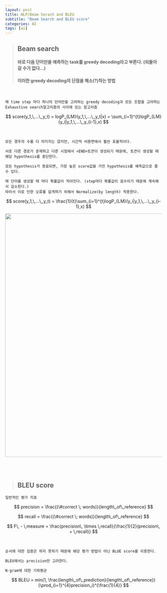 ```yaml
---
layout: post
title: NLP/Beam Serach and BLEU
subtitle: "Beam Search and BLEU score"
categories: AI
tags: [ai]
---
```


>## Beam search   
>#### 바로 다음 단어만을 예측하는 task를 greedy decoding라고 부른다. (되돌아 갈 수가 없다...)      
>#### 이러한 greedy decoding의 단점을 해소(?)하는 방법   


<br>


`매 time step 마다 하나의 단어만을 고려하는 greedy decoding과 모든 조합을 고려하는 Exhaustive search알고리즘의 사이에 있는 알고리즘`   

$$
score(y_1,\,...\,,y_t) = logP_{LM}(y_1,\,...\,,y_t|x) = \sum_{i=1}^{t}logP_{LM}(y_i|y_1,\,...\,,y_{i-1},x)
$$   

<br>


`모든 경우의 수를 다 따지지는 않지만, 시간적 비용면에서 훨씬 효율적이다.`   


`서로 다른 경로가 존재하고 다른 시점에서 <END>토큰이 생성되기 때문에, 토큰이 생성될 때 해당 hypothesis를 중단한다.`   


`모든 hypothesis가 종료되면, 가장 높은 score값을 가진 hypothesis를 예측값으로 줄 수 있다.`   


`매 단어를 생성할 때 마다 확률값이 작아진다. (step마다 확률값이 음수이기 때문에 계속해서 감소한다.)`\
`따라서 이로 인한 오류를 없게하기 위해서 Normalize(by length) 적용한다.`   


$$
score(y_1,\,...\,,y_t) = \frac{1}{t}\sum_{i=1}^{t}logP_{LM}(y_i|y_1,\,...\,,y_{i-1},x)
$$   




<img src ="https://user-images.githubusercontent.com/52434993/108162615-cefd2e80-7130-11eb-8190-f6ab3f7f0397.jpg" width="780px">   



<br><br>


>## BLEU score   


`일반적인 평가 지표`   


$$
precision = \frac{(\#correct \; words)}{length\_of\_reference} 
$$   

$$
recall = \frac{(\#correct \; words)}{length\_of\_reference}
$$


$$
F\, - \,measure = \frac{precision\, \times \,recall}{\frac{1}{2}(precision\, + \,recall)} 
$$

<br>

`순서에 대한 검증은 하지 못하기 때문에 해당 평가 방법이 아닌 BLUE score를 이용한다.`    

`BLEU에서는 precision만 고려한다.`  

`N-gram에 대한 기하평균`   


$$
BLEU = min(1, \frac{length\_of\_prediction}{length\_of\_reference})(\prod_{i=1}^{4}precision_i)^{\frac{1}{4}}
$$




